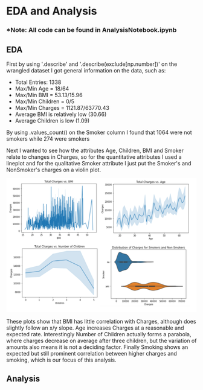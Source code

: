 
# EDA and Analysis

### *Note: All code can be found in AnalysisNotebook.ipynb

## EDA

First by using '.describe' and '.describe(exclude[np.number])' on the wrangled dataset I got general information on the data, such as:

- Total Entries: 1338
- Max/Min Age = 18/64
- Max/Min BMI = 53.13/15.96
- Max/Min Children = 0/5
- Max/Min Charges = 1121.87/63770.43
-  Average BMI is relatively low (30.66)
- Average Children is low (1.09)

By using .values_count() on the Smoker column I found that 1064 were not smokers while 274 were smokers

Next I wanted to see how the attributes Age, Children, BMI and Smoker relate to changes in Charges, so for the quantitative attributes I used a lineplot and for the qualitative Smoker attribute I just put the Smoker's and NonSmoker's charges on a violin plot.

![](EDA.png "EDA Plots")

These plots show that BMI has little correlation with Charges, although does slightly follow an x/y slope. Age increases Charges at a reasonable and expected rate. Interestingly Number of Children actually forms a parabola, where charges decrease on average after three children, but the variation of amounts also means it is not a deciding factor. Finally Smoking shows an expected but still prominent correlation between higher charges and smoking, which is our focus of this analysis.

## Analysis

